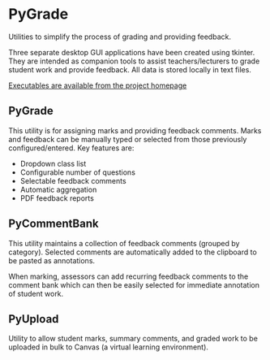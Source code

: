 # PyGrade
Utilities to simplify the process of grading and providing feedback.

Three separate desktop GUI applications have been created using tkinter. They are intended as companion tools to assist teachers/lecturers to grade student work and provide feedback. All data is stored locally in text files.

[Executables are available from the project homepage](https://sites.google.com/view/pygrade)



## PyGrade

This utility is for assigning marks and providing feedback comments. Marks and feedback can be manually typed or selected from those previously configured/entered. Key features are:

* Dropdown class list
* Configurable number of questions
* Selectable feedback comments
* Automatic aggregation
* PDF feedback reports



## PyCommentBank

This utility maintains a collection of feedback comments (grouped by category).  Selected comments are automatically added to the clipboard to be pasted as annotations.

When marking, assessors can add recurring feedback comments to the comment bank which can then be easily selected for immediate annotation of student work.



## PyUpload

Utility to allow student marks, summary comments, and graded work to be uploaded in bulk to Canvas (a virtual learning environment).
